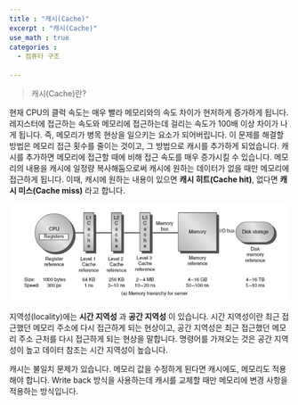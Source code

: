```yaml
---
title : "캐시(Cache)"
excerpt : "캐시(Cache)"
use_math : true
categories :
  - 컴퓨터 구조

---
```


> 캐시(Cache)란?      

현재 CPU의 클럭 속도는 매우 빨라 메모리와의 속도 차이가 현저하게 증가하게 됩니다. 레지스터에 접근하는 속도와 메모리에 접근하는데 걸리는 속도가 100배 이상 차이가 나게 됩니다. 즉, 메모리가 병목 현상을 일으키는 요소가 되어버립니다. 이 문제를 해결할 방법은 메모리 접근 횟수를 줄이는 것이고, 그 방법으로 캐시를 추가하게 되었습니다. 캐시를 추가하면 메모리에 접근할 때에 비해 접근 속도를 매우 증가시킬 수 있습니다. 메모리의 내용을 캐시에 일정량 복사해둠으로써 캐시에 원하는 데이터가 없을 때만 메모리에 접근하게 됩니다. 이때, 캐시에 원하는 내용이 있으면 **캐시 히트(Cache hit)**, 없다면 **캐시 미스(Cache miss)** 라고 합니다.  

![](/assets/images/cache.png)  

지역성(locality)에는 **시간 지역성** 과 **공간 지역성** 이 있습니다. 시간 지역성이란 최근 접근했던 메모리 주소에 다시 접근하게 되는 현상이고, 공간 지역성은 최근 접근했던 메모리 주소 근처를 다시 접근하게 되는 현상을 말합니다. 명령어를 가져오는 것은 공간 지역성이 높고 데이터 참조는 시간 지역성이 높습니다.  

캐시는 불일치 문제가 있습니다. 메모리 값을 수정하게 된다면 캐시에도, 메모리도 적용해야 합니다. Write back 방식을 사용하는데 캐시를 교체할 때만 메모리에 변경 사항을 적용하는 방식입니다.   
